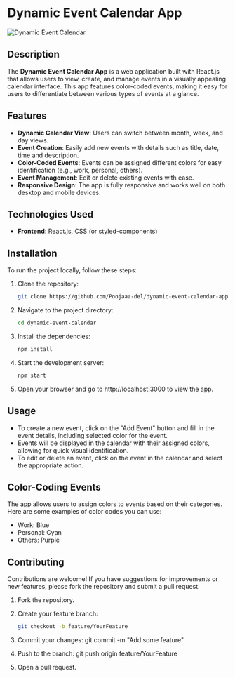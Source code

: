 # Dynamic Event Calendar App

![Dynamic Event Calendar](https://via.placeholder.com/600x200.png?text=Dynamic+Event+Calendar+App)

## Description

The **Dynamic Event Calendar App** is a web application built with React.js that allows users to view, create, and manage events in a visually appealing calendar interface. This app features color-coded events, making it easy for users to differentiate between various types of events at a glance.

## Features

- **Dynamic Calendar View**: Users can switch between month, week, and day views.
- **Event Creation**: Easily add new events with details such as title, date, time and description.
- **Color-Coded Events**: Events can be assigned different colors for easy identification (e.g., work, personal, others).
- **Event Management**: Edit or delete existing events with ease.
- **Responsive Design**: The app is fully responsive and works well on both desktop and mobile devices.

## Technologies Used

- **Frontend**: React.js, CSS (or styled-components)

## Installation

To run the project locally, follow these steps:

1. Clone the repository:
   ```bash
   git clone https://github.com/Poojaaa-del/dynamic-event-calendar-app.git

2. Navigate to the project directory:
    ```bash
    cd dynamic-event-calendar

3. Install the dependencies:
    ```bash
    npm install

4. Start the development server:
    ```bash
    npm start

5. Open your browser and go to http://localhost:3000 to view the app.

## Usage

- To create a new event, click on the "Add Event" button and fill in the event details, including selected color for the  event.
- Events will be displayed in the calendar with their assigned colors, allowing for quick visual identification.
- To edit or delete an event, click on the event in the calendar and select the appropriate action.

## Color-Coding Events

The app allows users to assign colors to events based on their categories. Here are some examples of color codes you can use:

- Work: Blue
- Personal: Cyan
- Others: Purple

## Contributing

Contributions are welcome! If you have suggestions for improvements or new features, please fork the repository and submit a pull request.

1. Fork the repository.
2. Create your feature branch:
    ```bash
    git checkout -b feature/YourFeature

3. Commit your changes:
    git commit -m "Add some feature"

4. Push to the branch:
    git push origin feature/YourFeature

5. Open a pull request.

